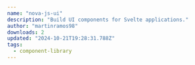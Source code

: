 ```yaml
---
name: "nova-js-ui"
description: "Build UI components for Svelte applications."
author: "martinramos98"
downloads: 2
updated: "2024-10-21T19:28:31.788Z"
tags: 
  - component-library
---
```

